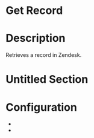 ﻿# Get Record

# Description

Retrieves a record in Zendesk.

# Untitled Section

# Configuration

* 
*

